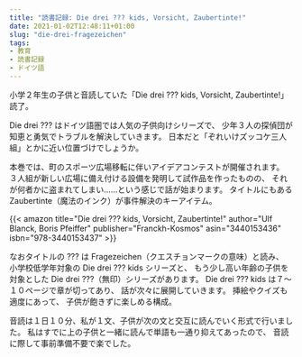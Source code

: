 ```yaml
---
title: "読書記録: Die drei ??? kids, Vorsicht, Zaubertinte!"
date: 2021-01-02T12:48:11+01:00
slug: "die-drei-fragezeichen"
tags:
- 教育
- 読書記録
- ドイツ語
---
```

小学２年生の子供と音読していた「Die drei ??? kids, Vorsicht, Zaubertinte!」読了。

Die drei ??? はドイツ語圏では人気の子供向けシリーズで、
少年３人の探偵団が知恵と勇気でトラブルを解決していきます。
日本だと「ぞれいけズッコケ三人組」とかに近い位置づけでしょうか。

本巻では、町のスポーツ広場移転に伴いアイデアコンテストが開催されます。
３人組が新しい広場に備え付ける設備を発明して試作品を作ったものの、
それが何者かに盗まれてしまい……という感じで話が始まります。
タイトルにもある Zaubertinte（魔法のインク）が事件解決のキーアイテム。

{{< amazon
    title="Die drei ??? kids, Vorsicht, Zaubertinte!"
    author="Ulf Blanck, Boris Pfeiffer"
    publisher="Franckh-Kosmos"
    asin="3440153436"
    isbn="978-3440153437" >}}

なおタイトルの ??? は Fragezeichen（クエスチョンマークの意味）と読み、
小学校低学年対象の Die drei ??? kids シリーズと、
もう少し高い年齢の子供を対象とした Die drei ???（無印）シリーズがあります。
Die drei ??? kids は７〜１０ページで章が切ってあり、
話が次々に展開していきます。
挿絵やクイズも適度にあって、
子供が飽きずに楽しめる構成。

音読は１日１０分、私が１文、子供が次の文と交互に読んでいく形式で行いました。
私はすでに上の子供と一緒に読んで単語も一通り抑えてあったので、
音読に際して事前準備不要で楽でした。
